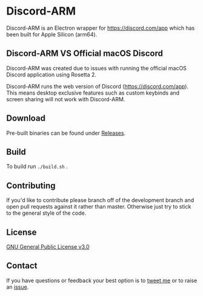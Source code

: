 # Discord-ARM
Discord-ARM is an Electron wrapper for https://discord.com/app which has been built for Apple Silicon (arm64). 

## Discord-ARM VS Official macOS Discord
Discord-ARM was created due to issues with running the official macOS Discord application using Rosetta 2. 

Discord-ARM runs the web version of Discord (https://discord.com/app). This means desktop exclusive features such as custom keybinds and screen sharing will not work with Discord-ARM.

## Download
Pre-built binaries can be found under [Releases](https://github.com/JackTheFlap/Discord-ARM/releases).

## Build
To build run ```./build.sh``` .

## Contributing
If you'd like to contribute please branch off of the development branch and open pull requests against it rather than master. Otherwise just try to stick to the general style of the code.

## License

[GNU General Public License v3.0](https://github.com/JackTheFlap/Discord-ARM/blob/main/LICENSE)

## Contact
If you have questions or feedback your best option is to [tweet me](https://twitter.com/JackTheFlap) or to raise an [issue](https://github.com/JackTheFlap/issues). 
